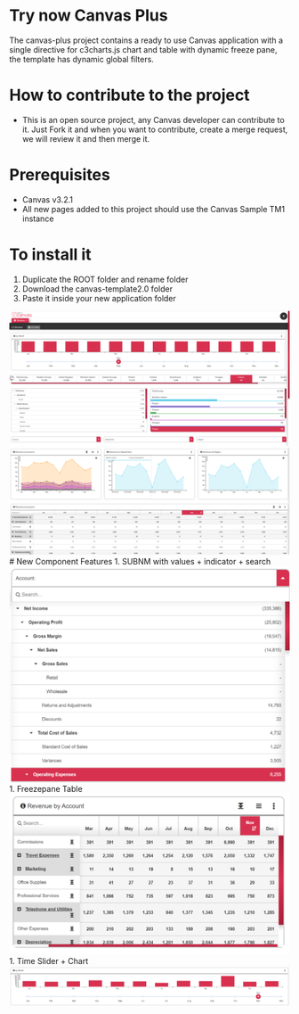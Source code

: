 # Try now Canvas Plus
The canvas-plus project contains a ready to use Canvas application with a single directive for c3charts.js chart and table with dynamic freeze pane, the template has dynamic global filters.

# How to contribute to the project
* This is an open source project, any Canvas developer can contribute to it. Just Fork it and when you want to contribute, create a merge request, we will review it and then merge it.

# Prerequisites
* Canvas v3.2.1
* All new pages added to this project should use the Canvas Sample TM1 instance

# To install it
1. Duplicate the ROOT folder and rename folder
1. Download the canvas-template2.0 folder
1. Paste it inside your new application folder
 
<img src="/images/canvas-template-v2.png" />
<img src="/images/canvas-template-v2.1.png" />
# New Component Features
1. SUBNM with values + indicator + search
<img src="/images/canvas-template-v2.2.png" />
1. Freezepane Table
<img src="/images/canvas-template-v2.3.png" />
1. Time Slider + Chart
<img src="/images/canvas-template-v2.4.png" />
 